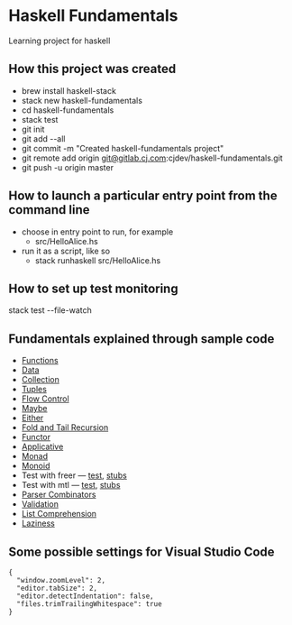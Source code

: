 # Haskell Fundamentals
Learning project for haskell

## How this project was created
- brew install haskell-stack
- stack new haskell-fundamentals
- cd haskell-fundamentals
- stack test
- git init
- git add --all
- git commit -m "Created haskell-fundamentals project"
- git remote add origin git@gitlab.cj.com:cjdev/haskell-fundamentals.git
- git push -u origin master

## How to launch a particular entry point from the command line
- choose in entry point to run, for example
    - src/HelloAlice.hs
- run it as a script, like so
    - stack runhaskell src/HelloAlice.hs

## How to set up test monitoring
stack test --file-watch

## Fundamentals explained through sample code
- [Functions](test/FunctionSpec.hs)
- [Data](test/DataSpec.hs)
- [Collection](test/CollectionSpec.hs)
- [Tuples](test/TuplesSpec.hs)
- [Flow Control](test/FlowControlSpec.hs)
- [Maybe](test/MaybeSpec.hs)
- [Either](test/EitherSpec.hs)
- [Fold and Tail Recursion](test/TypesOfLoopsSpec.hs)
- [Functor](test/FunctorSpec.hs)
- [Applicative](test/ApplicativeSpec.hs)
- [Monad](test/MonadSpec.hs)
- [Monoid](test/MonoidSpec.hs)
- Test with freer — [test](test/Maintainability/Freer/MainSpec.hs), [stubs](test/Maintainability/Freer/Stubs.hs)
- Test with mtl — [test](test/Maintainability/MTL/MainSpec.hs), [stubs](test/Maintainability/MTL/Stubs.hs)
- [Parser Combinators](test/ParserCombinatorSpec.hs)
- [Validation](test/ValidationSpec.hs)
- [List Comprehension](test/ListComprehensionSpec.hs)
- [Laziness](test/LazinessSpec.hs)

## Some possible settings for Visual Studio Code
    {
      "window.zoomLevel": 2,
      "editor.tabSize": 2,
      "editor.detectIndentation": false,
      "files.trimTrailingWhitespace": true
    }
